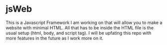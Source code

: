 # jsWeb
This is a Javascript Framework I am working on that will allow you to make a website with minimal HTML. 
All that has to be inside the HTML file is the usual setup (html, body, and script tag).
I will be upfating this repo with more features in the future as I work more on it.
